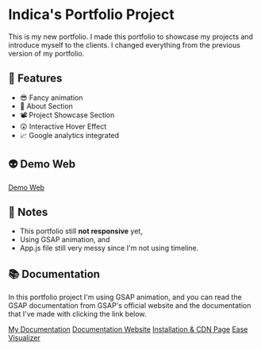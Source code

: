 # Indica's Portfolio Project

This is my new portfolio. I made this portfolio to showcase my projects and introduce myself to the clients. I changed everything from the previous version of my portfolio.


## 💯 Features
* 😎 Fancy animation
* 👀  About Section
* 📽 Project Showcase Section
* 😲 Interactive Hover Effect
* 📈 Google analytics integrated

## 👽 Demo Web
[Demo Web](horuschild.github.io/portfolio)


## 📝 Notes
* This portfolio still **not responsive** yet,
* Using GSAP animation, and
* App.js file still very messy since I'm not using timeline.

## 📚 Documentation
In this portfolio project I'm using GSAP animation, and you can read the GSAP documentation from GSAP's official website and the documentation that I've made with clicking the link below.

[My Documentation]()
[Documentation Website](https://greensock.com/docs/v3)
[Installation & CDN Page](https://greensock.com/docs/v3/Installation#CDN)
[Ease Visualizer](https://greensock.com/ease-visualizer/)